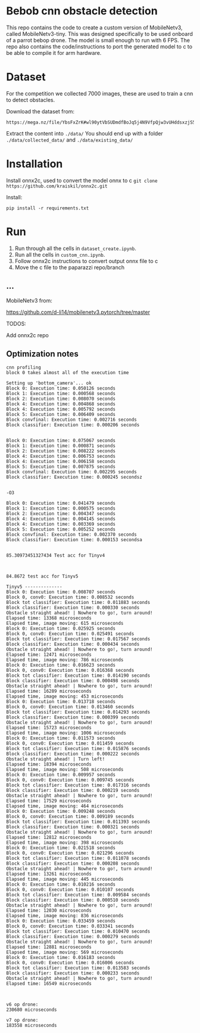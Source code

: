 # Bebob cnn obstacle detection
This repo contains the code to create a custom version of MobileNetv3, called MobileNetv3-tiny. This was designed specifically to be used onboard of a parrot bebop drone. The model is small enough to run with 6 FPS. The repo also contains the code/instructions to port the generated model to c to be able to compile it for arm hardware.


# Dataset
For the competition we collected 7000 images, these are used to train a cnn to detect obstacles.

Download the dataset from:
```
https://mega.nz/file/YbsFxZrK#wl90ytVbSUDmdfBoJq5j4N9VfpQjw3vUHddsxzjS5AE
```
Extract the content into `./data/`
You should end up with a folder `./data/collected_data/` and `./data/existing_data/`

# Installation
Install onnx2c, used to convert the model onnx to c
`git clone https://github.com/kraiskil/onnx2c.git`

Install:
```
pip install -r requirements.txt
```
# Run
1. Run through all the cells in `dataset_create.ipynb`.
2. Run all the cells in `custom_cnn.ipynb`.
3. Follow onnx2c instructions to convert output onnx file to c
4. Move the c file to the paparazzi repo/branch
## ...
MobileNetv3 from:

https://github.com/d-li14/mobilenetv3.pytorch/tree/master





TODOS:

Add onnx2c repo


## Optimization notes

```
cnn profiling
block 0 takes almost all of the execution time

Setting up 'bottom_camera'... ok
Block 0: Execution time: 0.050126 seconds
Block 1: Execution time: 0.000568 seconds
Block 2: Execution time: 0.008070 seconds
Block 4: Execution time: 0.004868 seconds
Block 4: Execution time: 0.005792 seconds
Block 5: Execution time: 0.006409 seconds
Block convfinal: Execution time: 0.002716 seconds
Block classifier: Execution time: 0.000206 seconds


Block 0: Execution time: 0.075067 seconds
Block 1: Execution time: 0.000871 seconds
Block 2: Execution time: 0.008222 seconds
Block 4: Execution time: 0.006753 seconds
Block 4: Execution time: 0.006158 seconds
Block 5: Execution time: 0.007875 seconds
Block convfinal: Execution time: 0.002295 seconds
Block classifier: Execution time: 0.000245 secondsz


-O3

Block 0: Execution time: 0.041479 seconds
Block 1: Execution time: 0.000575 seconds
Block 2: Execution time: 0.004347 seconds
Block 4: Execution time: 0.004145 seconds
Block 4: Execution time: 0.003369 seconds
Block 5: Execution time: 0.005252 seconds
Block convfinal: Execution time: 0.002370 seconds
Block classifier: Execution time: 0.000153 secondsa


85.30973451327434 Test acc for Tinyv4



84.8672 test acc for Tinyv5

Tinyv5 --------------
Block 0: Execution time: 0.008707 seconds
Block 0, conv0: Execution time: 0.008532 seconds
Block tot classifier: Execution time: 0.011883 seconds
Block classifier: Execution time: 0.000330 seconds
Obstacle straight ahead! | Nowhere to go!, turn around!
Elapsed time: 13368 microseconds
Elapsed time, image moving: 615 microseconds
Block 0: Execution time: 0.025925 seconds
Block 0, conv0: Execution time: 0.025491 seconds
Block tot classifier: Execution time: 0.017567 seconds
Block classifier: Execution time: 0.000434 seconds
Obstacle straight ahead! | Nowhere to go!, turn around!
Elapsed time: 12471 microseconds
Elapsed time, image moving: 786 microseconds
Block 0: Execution time: 0.016623 seconds
Block 0, conv0: Execution time: 0.016368 seconds
Block tot classifier: Execution time: 0.014190 seconds
Block classifier: Execution time: 0.000498 seconds
Obstacle straight ahead! | Nowhere to go!, turn around!
Elapsed time: 16289 microseconds
Elapsed time, image moving: 453 microseconds
Block 0: Execution time: 0.013718 seconds
Block 0, conv0: Execution time: 0.013460 seconds
Block tot classifier: Execution time: 0.014293 seconds
Block classifier: Execution time: 0.000399 seconds
Obstacle straight ahead! | Nowhere to go!, turn around!
Elapsed time: 15723 microseconds
Elapsed time, image moving: 1006 microseconds
Block 0: Execution time: 0.011573 seconds
Block 0, conv0: Execution time: 0.011459 seconds
Block tot classifier: Execution time: 0.015876 seconds
Block classifier: Execution time: 0.000222 seconds
Obstacle straight ahead! | Turn left!
Elapsed time: 18394 microseconds
Elapsed time, image moving: 508 microseconds
Block 0: Execution time: 0.009957 seconds
Block 0, conv0: Execution time: 0.009745 seconds
Block tot classifier: Execution time: 0.017316 seconds
Block classifier: Execution time: 0.000219 seconds
Obstacle straight ahead! | Nowhere to go!, turn around!
Elapsed time: 17529 microseconds
Elapsed time, image moving: 464 microseconds
Block 0: Execution time: 0.009248 seconds
Block 0, conv0: Execution time: 0.009189 seconds
Block tot classifier: Execution time: 0.011393 seconds
Block classifier: Execution time: 0.000321 seconds
Obstacle straight ahead! | Nowhere to go!, turn around!
Elapsed time: 12812 microseconds
Elapsed time, image moving: 398 microseconds
Block 0: Execution time: 0.021518 seconds
Block 0, conv0: Execution time: 0.021296 seconds
Block tot classifier: Execution time: 0.011078 seconds
Block classifier: Execution time: 0.000208 seconds
Obstacle straight ahead! | Nowhere to go!, turn around!
Elapsed time: 13261 microseconds
Elapsed time, image moving: 445 microseconds
Block 0: Execution time: 0.010216 seconds
Block 0, conv0: Execution time: 0.010107 seconds
Block tot classifier: Execution time: 0.009584 seconds
Block classifier: Execution time: 0.000510 seconds
Obstacle straight ahead! | Nowhere to go!, turn around!
Elapsed time: 12030 microseconds
Elapsed time, image moving: 836 microseconds
Block 0: Execution time: 0.033459 seconds
Block 0, conv0: Execution time: 0.033341 seconds
Block tot classifier: Execution time: 0.010470 seconds
Block classifier: Execution time: 0.000279 seconds
Obstacle straight ahead! | Nowhere to go!, turn around!
Elapsed time: 12881 microseconds
Elapsed time, image moving: 569 microseconds
Block 0: Execution time: 0.016183 seconds
Block 0, conv0: Execution time: 0.016006 seconds
Block tot classifier: Execution time: 0.013583 seconds
Block classifier: Execution time: 0.000233 seconds
Obstacle straight ahead! | Nowhere to go!, turn around!
Elapsed time: 16549 microseconds



v6 op drone:
230680 microseconds

v7 op drone:
183558 microseconds
```
